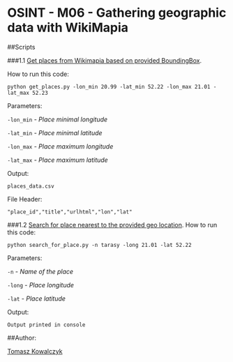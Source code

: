 OSINT - M06 - Gathering geographic data with WikiMapia
======================================================
##Scripts

###1.1 [Get places from Wikimapia based on provided BoundingBox](https://github.com/kownet/osint-series/blob/master/m06_geodata/basic/get_places.py).

How to run this code:

`python get_places.py -lon_min 20.99 -lat_min 52.22 -lon_max 21.01 -lat_max 52.23` 

Parameters:

`-lon_min` - *Place minimal longitude*

`-lat_min` - *Place minimal latitude*

`-lon_max` - *Place maximum longitude*

`-lat_max` - *Place maximum latitude*

Output:

`places_data.csv`

File Header:

`"place_id","title","urlhtml","lon","lat"`

###1.2 [Search for place nearest to the provided geo location](https://github.com/kownet/osint-series/blob/master/m06_geodata/basic/search_for_place.py).
How to run this code:

`python search_for_place.py -n tarasy -long 21.01 -lat 52.22` 

Parameters:

`-n` - *Name of the place*

`-long` - *Place longitude*

`-lat` - *Place latitude*

Output:

`Output printed in console`


##Author:

[Tomasz Kowalczyk](http://kownet.info)